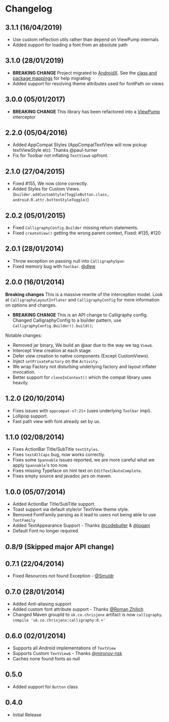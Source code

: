 # Changelog

## 3.1.1 (16/04/2019)
- Use custom reflection utils rather than depend on ViewPump internals
- Added support for loading a font from an absolute path

## 3.1.0 (28/01/2019)
- **BREAKING CHANGE** Project migrated to [AndroidX](https://developer.android.com/jetpack/androidx/). See the [class and package mappings](https://developer.android.com/jetpack/androidx/migrate) for help migrating
- Added support for resolving theme attributes used for fontPath on views

## 3.0.0 (05/01/2017)
- **BREAKING CHANGE** This library has been refactored into a [ViewPump](https://github.com/InflationX/ViewPump) interceptor 

## 2.2.0 (05/04/2016)
- Added AppCompat Styles (AppCompatTextView will now pickup textViewStyle etc). Thanks @paul-turner
- Fix for Toolbar not inflating `TextView`s upfront.

## 2.1.0 (27/04/2015)
- Fixed #155, We now clone correctly.
- Added Styles for Custom Views. (`builder.addCustomStyle(ToggleButton.class, android.R.attr.buttonStyleToggle)`)

## 2.0.2 (05/01/2015)
- Fixed `CalligraphyConfig.Builder` missing return statements.
- Fixed `createView()` getting the wrong parent context, Fixed: #135, #120

## 2.0.1 (28/01/2014)
- Throw exception on passing null into `CalligraphySpan`
- Fixed memory bug with `Toolbar`. [@dlew](https://github.com/dlew)

## 2.0.0 (16/01/2014)
**Breaking changes**
This is a massive rewrite of the interception model. Look at `CalligraphyLayoutInflater` and
`CalligraphyConfig` for more information on options and changes.

- **BREAKING CHANGE** This is an API change to Calligraphy config.
 Changed CalligraphyConfig to a builder pattern, use `CalligraphyConfig.Builder().build()`;

Notable changes:
- Removed jar binary, We build an @aar due to the way we tag `View`s.
- Intercept View creation at each stage.
- Defer view creation to native components (Except CustomViews).
- Inject `setPrivateFactory` on the `Activity`.
- We wrap Factory not disturbing underlying factory and layout inflater invocation.
- Better support for `cloneInContext()` which the compat library uses heavily.

## 1.2.0 (20/10/2014)
- Fixes issues with `appcompat-v7:21+` (uses underlying `Toolbar` impl).
- Lollipop support.
- Fast path view with font already set by us.

## 1.1.0 (02/08/2014)
- Fixes ActionBar Title/SubTitle `textStyles`.
- Fixes `textAllCaps` bug, now works correctly.
- Fixes some `Spannable` issues reported, we are more careful what we apply `Spannable`'s too now.
- Fixes missing Typeface on hint text on `EditText`/`AutoComplete`.
- Fixes empty source and javadoc jars on maven.

## 1.0.0 (05/07/2014)
- Added ActionBar Title/SubTitle support.
- Toast support via default style/or TextView theme style.
- Removed FontFamily parsing as it lead to users not being able to use `fontFamily`
- Added TextAppearance Support - Thanks [@codebutler](https://github.com/codebutler) & [@loganj](https://github.com/loganj)
- Default Font no longer required.

## 0.8/9 (Skipped major API change)

## 0.7.1 (22/04/2014)
- Fixed Resources not found Exception - [@Smuldr](https://github.com/Smuldr)

## 0.7.0 (28/01/2014)
- Added Anti-aliasing support
- Added custom font attribute support - Thanks [@Roman Zhilich](https://github.com/RomanZhilich)
- Changed Maven groupId to `uk.co.chrisjenx` artifact is now `calligraphy`. `compile 'uk.co.chrisjenx:calligraphy:0.+'`

## 0.6.0 (02/01/2014)
- Supports all Android implementations of `TextView`
- Supports Custom `TextView`s - Thanks [@mironov-nsk](https://github.com/mironov-nsk)
- Caches none found fonts as null

## 0.5.0
- Added support for `Button` class

## 0.4.0
- Initial Release
